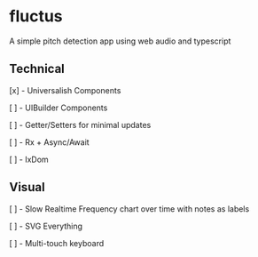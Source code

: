 # fluctus
A simple pitch detection app using web audio and typescript


## Technical

[x] - Universalish Components

[ ] - UIBuilder Components

[ ] - Getter/Setters for minimal updates

[ ] - Rx + Async/Await

[ ] - IxDom

## Visual 

[ ] - Slow Realtime Frequency chart over time with notes as labels

[ ] - SVG Everything

[ ] - Multi-touch keyboard

